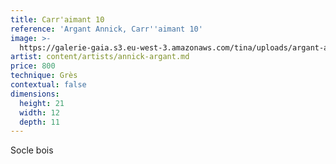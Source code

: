 ```yaml
---
title: Carr'aimant 10
reference: 'Argant Annick, Carr''aimant 10'
image: >-
  https://galerie-gaia.s3.eu-west-3.amazonaws.com/tina/uploads/argant-annick/galerie-gaia-argant-annick-carraimants-10.jpg
artist: content/artists/annick-argant.md
price: 800
technique: Grès
contextual: false
dimensions:
  height: 21
  width: 12
  depth: 11
---
```


Socle bois
